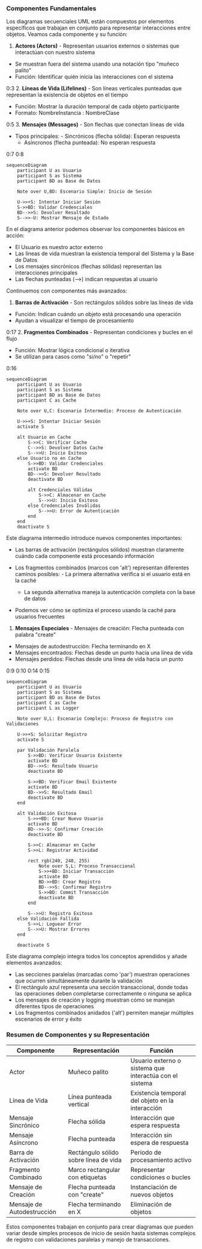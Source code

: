 
###  Componentes Fundamentales

Los diagramas secuenciales UML están compuestos por elementos específicos que trabajan en conjunto para representar interacciones entre objetos. Veamos cada componente y su función:

1. **Actores (Actors)**  - Representan usuarios externos o sistemas que interactúan con nuestro sistema
  - Se muestran fuera del sistema usando una notación tipo "muñeco palito"
  - Función: Identificar quién inicia las interacciones con el sistema

0:3
2. **Líneas de Vida (Lifelines)**  - Son líneas verticales punteadas que representan la existencia de objetos en el tiempo
  - Función: Mostrar la duración temporal de cada objeto participante
  - Formato: NombreInstancia : NombreClase

0:5
3. **Mensajes (Messages)**  - Son flechas que conectan líneas de vida
  - Tipos principales:
                    - Sincrónicos (flecha sólida): Esperan respuesta
    - Asíncronos (flecha punteada): No esperan respuesta



0:7 0:8


```mermaid
sequenceDiagram
    participant U as Usuario
    participant S as Sistema
    participant BD as Base de Datos
    
    Note over U,BD: Escenario Simple: Inicio de Sesión
    
    U->>+S: Intentar Iniciar Sesión
    S->>BD: Validar Credenciales
    BD-->>S: Devolver Resultado
    S-->>-U: Mostrar Mensaje de Estado
```


En el diagrama anterior podemos observar los componentes básicos en acción:

- El Usuario es nuestro actor externo
- Las líneas de vida muestran la existencia temporal del Sistema y la Base de Datos
- Los mensajes sincrónicos (flechas sólidas) representan las interacciones principales
- Las flechas punteadas (-->) indican respuestas al usuario

Continuemos con componentes más avanzados:

1. **Barras de Activación**  - Son rectángulos sólidos sobre las líneas de vida
  - Función: Indican cuándo un objeto está procesando una operación
  - Ayudan a visualizar el tiempo de procesamiento

0:17
2. **Fragmentos Combinados**  - Representan condiciones y bucles en el flujo
  - Función: Mostrar lógica condicional o iterativa
  - Se utilizan para casos como "si/no" o "repetir"

0:16


```mermaid
sequenceDiagram
    participant U as Usuario
    participant S as Sistema
    participant BD as Base de Datos
    participant C as Cache
    
    Note over U,C: Escenario Intermedio: Proceso de Autenticación
    
    U->>+S: Intentar Iniciar Sesión
    activate S
    
    alt Usuario en Cache
        S->>C: Verificar Cache
        C-->>S: Devolver Datos Cache
        S-->>U: Inicio Exitoso
    else Usuario no en Cache
        S->>BD: Validar Credenciales
        activate BD
        BD-->>S: Devolver Resultado
        deactivate BD
        
        alt Credenciales Válidas
            S->>C: Almacenar en Cache
            S-->>U: Inicio Exitoso
        else Credenciales Inválidas
            S-->>U: Error de Autenticación
        end
    end
    deactivate S
```


Este diagrama intermedio introduce nuevos componentes importantes:

- Las barras de activación (rectángulos sólidos) muestran claramente cuándo cada componente está procesando información
- Los fragmentos combinados (marcos con 'alt') representan diferentes caminos posibles:
          - La primera alternativa verifica si el usuario está en la caché
  - La segunda alternativa maneja la autenticación completa con la base de datos


- Podemos ver cómo se optimiza el proceso usando la caché para usuarios frecuentes

1. **Mensajes Especiales**  - Mensajes de creación: Flecha punteada con palabra "create"
  - Mensajes de autodestrucción: Flecha terminando en X
  - Mensajes encontrados: Flechas desde un punto hacia una línea de vida
  - Mensajes perdidos: Flechas desde una línea de vida hacia un punto

0:9 0:10 0:14 0:15


```mermaid
sequenceDiagram
    participant U as Usuario
    participant S as Sistema
    participant BD as Base de Datos
    participant C as Cache
    participant L as Logger
    
    Note over U,L: Escenario Complejo: Proceso de Registro con Validaciones
    
    U->>+S: Solicitar Registro
    activate S
    
    par Validación Paralela
        S->>BD: Verificar Usuario Existente
        activate BD
        BD-->>S: Resultado Usuario
        deactivate BD
        
        S->>BD: Verificar Email Existente
        activate BD
        BD-->>S: Resultado Email
        deactivate BD
    end
    
    alt Validación Exitosa
        S->>+BD: Crear Nuevo Usuario
        activate BD
        BD-->>-S: Confirmar Creación
        deactivate BD
        
        S->>C: Almacenar en Cache
        S->>L: Registrar Actividad
        
        rect rgb(240, 248, 255)
            Note over S,L: Proceso Transaccional
            S->>+BD: Iniciar Transacción
            activate BD
            BD->>BD: Crear Registro
            BD-->>S: Confirmar Registro
            S->>BD: Commit Transacción
            deactivate BD
        end
        
        S-->>U: Registro Exitoso
    else Validación Fallida
        S->>L: Loguear Error
        S-->>U: Mostrar Errores
    end
    
    deactivate S
```


Este diagrama complejo integra todos los conceptos aprendidos y añade elementos avanzados:

- Las secciones paralelas (marcadas como 'par') muestran operaciones que ocurren simultáneamente durante la validación
- El rectángulo azul representa una sección transaccional, donde todas las operaciones deben completarse correctamente o ninguna se aplica
- Los mensajes de creación y logging muestran cómo se manejan diferentes tipos de operaciones
- Los fragmentos combinados anidados ('alt') permiten manejar múltiples escenarios de error y éxito

###  Resumen de Componentes y su Representación

| Componente | Representación | Función |
| --- | --- | --- |
| Actor | Muñeco palito | Usuario externo o sistema que interactúa con el sistema |
| Línea de Vida | Línea punteada vertical | Existencia temporal del objeto en la interacción |
| Mensaje Sincrónico | Flecha sólida | Interacción que espera respuesta |
| Mensaje Asíncrono | Flecha punteada | Interacción sin espera de respuesta |
| Barra de Activación | Rectángulo sólido sobre línea de vida | Período de procesamiento activo |
| Fragmento Combinado | Marco rectangular con etiquetas | Representar condiciones o bucles |
| Mensaje de Creación | Flecha punteada con "create" | Instanciación de nuevos objetos |
| Mensaje de Autodestrucción | Flecha terminando en X | Eliminación de objetos |

Estos componentes trabajan en conjunto para crear diagramas que pueden variar desde simples procesos de inicio de sesión hasta sistemas complejos de registro con validaciones paralelas y manejo de transacciones.



